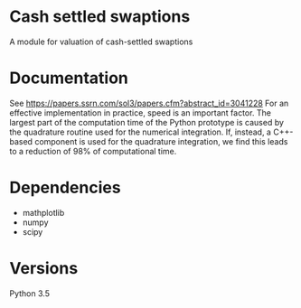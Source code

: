 # Cash settled swaptions
A module for valuation of cash-settled swaptions

# Documentation
See https://papers.ssrn.com/sol3/papers.cfm?abstract_id=3041228
For an effective implementation in practice, speed is an important factor. The largest part of the computation time of the Python prototype is caused by the quadrature routine used for the numerical integration. If, instead, a C++-based component is used for the quadrature integration, we find this leads to a reduction of 98% of computational time.

# Dependencies

* mathplotlib
* numpy
* scipy

# Versions

Python 3.5
